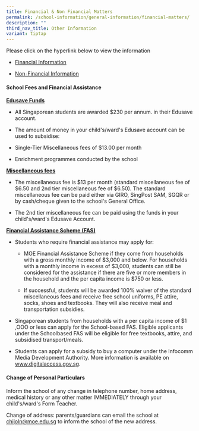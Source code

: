 ```yaml
---
title: Financial & Non Financial Matters
permalink: /school-information/general-information/financial-matters/
description: ""
third_nav_title: Other Information
variant: tiptap
---
```

<p>Please click on the hyperlink below to view the information</p><ul data-tight="true" class="tight"><li><p><a href="https://www.moe.gov.sg/about-us/organisation-structure/fpd/financial-summary" rel="noopener noreferrer nofollow" target="_blank">Financial Information</a></p></li><li><p><a href="/files/Ops/non financial info of chijoln.pdf" rel="noopener noreferrer nofollow" target="_blank">Non-Financial Information</a></p></li></ul><h4>School Fees and Financial Assistance</h4><p><strong><u>Edusave Funds</u></strong></p><ul data-tight="true" class="tight"><li><p>All Singaporean students are awarded $230 per annum. in their Edusave account.</p></li><li><p>The amount of money in your child's/ward's Edusave account can be used to subsidise:</p></li><li><p>Single-Tier Miscellaneous fees of $13.00 per month</p></li><li><p>Enrichment programmes conducted by the school</p></li></ul><p><strong><u>Miscellaneous fees</u></strong></p><ul data-tight="true" class="tight"><li><p>The miscellaneous fee is $13 per month (standard miscellaneous fee of $6.50 and 2nd tier miscellaneous fee of $6.50). The standard miscellaneous fee can be paid either via GIRO, SingPost SAM, SGQR or by cash/cheque given to the school's General Office.</p></li><li><p>The 2nd tier miscellaneous fee can be paid using the funds in your child's/ward's Edusave Account.</p></li></ul><p><strong><u>Financial Assistance Scheme (FAS)</u></strong></p><ul data-tight="true" class="tight"><li><p>Students who require financial assistance may apply for:</p><ul data-tight="true" class="tight"><li><p>MOE Financial Assistance Scheme if they come from households with a gross monthly income of $3,000 and below. For households with a monthly income in excess of $3,000, students can still be considered for the assistance if there are five or more members in the household and the per capita income is $750 or less.</p></li><li><p>If successful, students will be awarded 100% waiver of the standard miscellaneous fees and receive free school uniforms, PE attire, socks, shoes and textbooks. They will also receive meal and transportation subsidies.</p></li></ul></li><li><p>Singaporean students from households with a per capita income of $1 ,OOO or less can apply for the School-based FAS. Eligible applicants under the Schoolbased FAS will be eligible for free textbooks, attire, and subsidised transport/meals.</p></li><li><p>Students can apply for a subsidy to buy a computer under the Infocomm Media Development Authority. More information is available on <a href="http://www.digitalaccess.gov.sg" rel="noopener noreferrer nofollow" target="_blank">www.digitalaccess.gov.sg</a>.</p></li></ul><h4>Change of Personal Particulars</h4><p>Inform the school of any change in telephone number, home address, medical history or any other matter IMMEDIATELY through your child's/ward's Form Teacher.</p><p>Change of address: parents/guardians can email the school at <a href="mailto:chijoln@moe.edu.sg" rel="noopener noreferrer nofollow" target="_blank">chijoln@moe.edu.sg</a> to inform the school of the new address.</p>